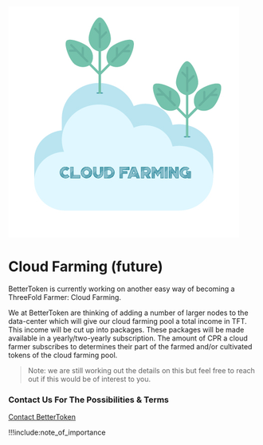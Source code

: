 ![cloudfarming](img/cloudfarming.jpg)

# Cloud Farming (future)

BetterToken is currently working on another easy way of becoming a ThreeFold Farmer: Cloud Farming.

We at BetterToken are thinking of adding a number of larger nodes to the data-center which will give our cloud farming pool a total income in TFT.
This income will be cut up into packages. These packages will be made available in a yearly/two-yearly subscription. The amount of CPR a cloud farmer subscribes to determines their part of the farmed and/or cultivated tokens of the cloud farming pool.

> Note: we are still working out the details on this but feel free to reach out if this would be of interest to you.


### Contact Us For The Possibilities & Terms

[Contact BetterToken](mailto:info@bettertoken.com)

!!!include:note_of_importance